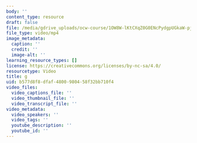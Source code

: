 ```yaml
---
body: ''
content_type: resource
draft: false
file: /media/gdrive_uploads/ocw-course/1OW8W-lKtCXqZ0G0ENcPydgpUGkaW-pjf/ih_3zbrsc5mnojqc.mp4
file_type: video/mp4
image_metadata:
  caption: ''
  credit: ''
  image-alt: ''
learning_resource_types: []
license: https://creativecommons.org/licenses/by-nc-sa/4.0/
resourcetype: Video
title: g
uid: b577d8f8-dfaf-4800-9804-58f32bb710f4
video_files:
  video_captions_file: ''
  video_thumbnail_file: ''
  video_transcript_file: ''
video_metadata:
  video_speakers: ''
  video_tags: ''
  youtube_description: ''
  youtube_id: ''
---
```

